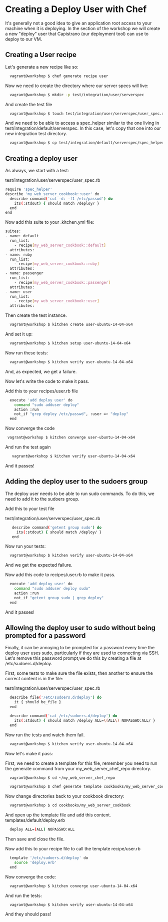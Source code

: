 # Creating a Deploy User with Chef

It's generally not a good idea to give an application root access to your machine when it is deploying.  In the section of the workshop we will create a new "deploy" user that Capistrano (our deployment tool) can use to deploy to our VM.

## Creating a User recipe

Let's generate a new recipe like so:

```bash
  vagrant@workshop $ chef generate recipe user
```

Now we need to create the directory where our server specs will live:

```bash
  vagrant@workshop $ mkdir -p test/integration/user/serverspec
```

And create the test file

```bash
  vagrant@workshop $ touch test/integration/user/serverspec/user_spec.rb
```

And we need to be able to access a spec_helper similar to the one living in test/integration/default/serverspec.  In this case, let's copy that one into our new integration test directory.

```bash
  vagrant@workshop $ cp test/integration/default/serverspec/spec_helper.rb test/integration/user/serverspec
```

## Creating a deploy user

As always, we start with a test:

test/integration/user/serverspec/user_spec.rb
```bash
require 'spec_helper'
describe 'my_web_server_cookbook::user' do
  describe command('cut -d: -f1 /etc/passwd') do
    its(:stdout) { should match /deploy/ }
  end
end
```

Now add this suite to your .kitchen.yml file:
```bash
suites:
- name: default
  run_list:
    - recipe[my_web_server_cookbook::default]
  attributes:
- name: ruby
  run_list:
    - recipe[my_web_server_cookbook::ruby]
  attributes:
- name: passenger
  run_list:
    - recipe[my_web_server_cookbook::passenger]
  attributes:
- name: user
  run_list:
    - recipe[my_web_server_cookbook::user]
  attributes:
```

Then create the test instance.

```bash
  vagrant@workshop $ kitchen create user-ubuntu-14-04-x64
```

And set it up:

```bash
  vagrant@workshop $ kitchen setup user-ubuntu-14-04-x64
```

Now run these tests:

```bash
  vagrant@workshop $ kitchen verify user-ubuntu-14-04-x64
```

And, as expected, we get a failure.

Now let's write the code to make it pass.

Add this to your recipes/user.rb file

```bash
  execute 'add deploy user' do
    command "sudo adduser deploy"
    action :run
    not_if "grep deploy /etc/passwd", :user => "deploy"
  end
```

Now converge the code

```bash
 vagrant@workshop $ kitchen converge user-ubuntu-14-04-x64
```

And run the test again

```bash
   vagrant@workshop $ kitchen verify user-ubuntu-14-04-x64
```

And it passes!

## Adding the deploy user to the sudoers group

The deploy user needs to be able to run sudo commands.  To do this, we need to add it to the sudoers group.

Add this to your test file

test/integration/user/serverspec/user_spec.rb
```bash
   describe command('getent group sudo') do
     its(:stdout) { should match /deploy/ }
   end
```

Now run your tests:

```bash
  vagrant@workshop $ kitchen verify user-ubuntu-14-04-x64
```

And we get the expected failure.

Now add this code to recipes/user.rb to make it pass.

```bash
  execute 'add deploy user' do
    command "sudo adduser deploy sudo"
    action :run
    not_if "getent group sudo | grep deploy"
  end
```

And it passes!

## Allowing the deploy user to sudo without being prompted for a password

Finally, it can be annoying to be prompted for a password every time the deploy user uses sudo, particularly if they are used to connecting via SSH.  Let's remove this password prompt,we do this by creating a file at /etc/sudoers.d/deploy.

First, some tests to make sure the file exists, then another to ensure the correct content is in the file:

test/integration/user/serverspec/user_spec.rb
```bash
  describe file('/etc/sudoers.d/deploy') do
    it { should be_file }
  end

  describe command('cat /etc/sudoers.d/deploy') do
    its(:stdout) { should match /deploy ALL=\(ALL\) NOPASSWD:ALL/ }
  end
```

Now run the tests and watch them fail.

```bash
  vagrant@workshop $ kitchen verify user-ubuntu-14-04-x64
```

Now let's make it pass:

First, we need to create a template for this file, remember you need to run the generate command from your my_web_server_chef_repo directory.

```bash
  vagrant@workshop $ cd ~/my_web_server_chef_repo
```

```bash
  vagrant@workshop $ chef generate template cookbooks/my_web_server_cookbook deploy
```

Now change directories back to your cookbook directory:

```bash
  vagrant@workshop $ cd cookbooks/my_web_server_cookbook
```

And open up the template file and add this content.
templates/default/deploy.erb
```bash
  deploy ALL=(ALL) NOPASSWD:ALL
```

Then save and close the file.

Now add this to your recipe file to call the template
recipe/user.rb
```bash
  template '/etc/sudoers.d/deploy' do
    source 'deploy.erb'
  end
```

Now converge the code:

```bash
  vagrant@workshop $ kitchen converge user-ubuntu-14-04-x64
```

And run the tests:

```bash
  vagrant@workshop $ kitchen verify user-ubuntu-14-04-x64
```

And they should pass!
